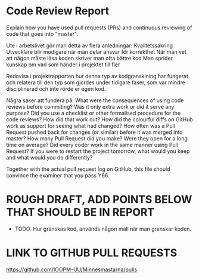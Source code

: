 # Code Review Report
Explain how you have used pull requests (PRs) and continuous reviewing of code that goes into "master". 

Ute i arbetslivet gör man detta av flera anledningar:
    Kvalitetssäkring
    Utvecklare blir modigare när man delar ansvar för korrekthet
    När man vet att någon måste läsa koden skriver man ofta bättre kod
    Man sprider kunskap om vad som händer i projektet till fler

Redovisa i projektrapporten hur denna typ av kodgranskining har fungerat och relatera till den typ som gjordes under tidigare faser, som var mindre disciplinerad och inte rörde er egen kod.

Några saker att fundera på:
    What were the consequences of using code reviews before commiting?
    Was it only extra work or did it serve any purpose?
    Did you use a checklist or other formalised procedure for the code reviews? How did that work out?
    How did the colourful diffs on GitHub work as support for seeing what had changed?
    How often was a Pull Request pushed back for changes (or similar) before it was merged into master?
    How many Pull Request did you make?
    Were they open for a long time on average?
    Did every coder work in the same manner using Pull Request?
    If you were to restart the project tomorrow, what would you keep and what would you do differently?

Together with the actual pull request log on GitHub, this file should convince the examiner that you pass Y66.



# ROUGH DRAFT, ADD POINTS BELOW THAT SHOULD BE IN REPORT

* TODO: Hur granskas kod, används någon mall när man granskar koden.


# LINK TO GITHUB PULL REQUESTS
https://github.com/IOOPM-UU/Minnesmastarna/pulls
